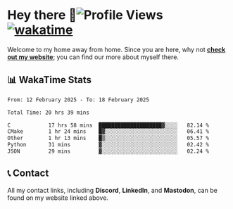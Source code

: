 # Hey there :wave:![Profile Views](https://komarev.com/ghpvc/?username=skifli) [![wakatime](https://wakatime.com/badge/user/b4317b02-0c6d-457b-82a4-a448b8a8d1df.svg)](https://wakatime.com/@b4317b02-0c6d-457b-82a4-a448b8a8d1df)

Welcome to my home away from home. Since you are here, why not [**check out my website**](https://skifli.github.io); you can find our more about myself there.

## 📊 WakaTime Stats

<!--START_SECTION:waka-->

```txt
From: 12 February 2025 - To: 18 February 2025

Total Time: 20 hrs 39 mins

C            17 hrs 58 mins  ████████████████████▓░░░░   82.14 %
CMake        1 hr 24 mins    █▓░░░░░░░░░░░░░░░░░░░░░░░   06.41 %
Other        1 hr 13 mins    █▒░░░░░░░░░░░░░░░░░░░░░░░   05.57 %
Python       31 mins         ▓░░░░░░░░░░░░░░░░░░░░░░░░   02.42 %
JSON         29 mins         ▓░░░░░░░░░░░░░░░░░░░░░░░░   02.24 %
```

<!--END_SECTION:waka-->

## 📞 Contact

All my contact links, including **Discord**, **LinkedIn**, and **Mastodon**, can be found on my website linked above.
